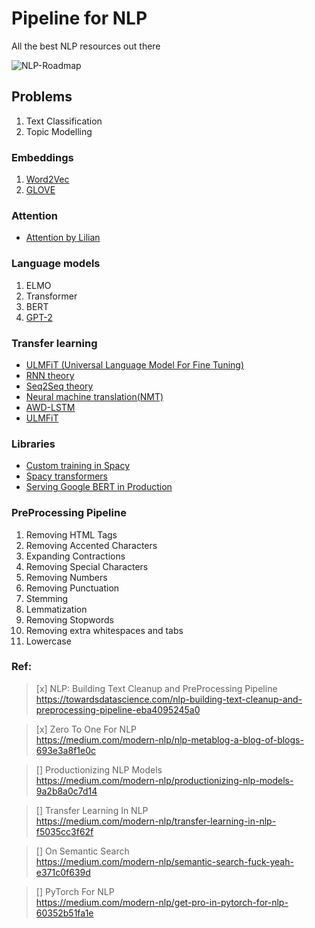 # Pipeline for NLP  
All the best NLP resources out there  

![NLP-Roadmap](https://github.com/graykode/nlp-roadmap/blob/master/img/nlp.png)

## Problems
1. Text Classification  
2. Topic Modelling   


### Embeddings
1. [Word2Vec](https://lilianweng.github.io/lil-log/2017/10/15/learning-word-embedding.html)
2. [GLOVE](http://mlexplained.com/2018/04/29/paper-dissected-glove-global-vectors-for-word-representation-explained/)

### Attention
- [Attention by Lilian](https://lilianweng.github.io/lil-log/2018/06/24/attention-attention.html)

### Language models  
1. ELMO
2. Transformer  
3. BERT  
4. [GPT-2](http://jalammar.github.io/illustrated-gpt2/)

### Transfer learning  
- [ULMFiT (Universal Language Model For Fine Tuning)](https://arxiv.org/abs/1801.06146)
 - [RNN theory](http://karpathy.github.io/2015/05/21/rnn-effectiveness/)  
 - [Seq2Seq theory](https://jalammar.github.io/visualizing-neural-machine-translation-mechanics-of-seq2seq-models-with-attention/)  
 - [Neural machine translation(NMT)](https://smerity.com/articles/2016/google_nmt_arch.html)  
 - [AWD-LSTM](https://yashuseth.blog/2018/09/12/awd-lstm-explanation-understanding-language-model/)  
 - [ULMFiT](https://yashuseth.blog/2018/06/17/understanding-universal-language-model-fine-tuning-ulmfit/)  

### Libraries
- [Custom training in Spacy](https://spacy.io/usage/training/)  
- [Spacy transformers](https://explosion.ai/blog/spacy-transformers)  
- [Serving Google BERT in Production](https://hanxiao.io/2019/01/02/Serving-Google-BERT-in-Production-using-Tensorflow-and-ZeroMQ/)  

### PreProcessing Pipeline  
1. Removing HTML Tags  
2. Removing Accented Characters  
3. Expanding Contractions  
4. Removing Special Characters  
5. Removing Numbers  
6. Removing Punctuation  
7. Stemming  
8. Lemmatization  
9. Removing Stopwords  
10. Removing extra whitespaces and tabs  
11. Lowercase 


### Ref:
> [x] NLP: Building Text Cleanup and PreProcessing Pipeline  
https://towardsdatascience.com/nlp-building-text-cleanup-and-preprocessing-pipeline-eba4095245a0  

> [x] Zero To One For NLP  
https://medium.com/modern-nlp/nlp-metablog-a-blog-of-blogs-693e3a8f1e0c  

> [] Productionizing NLP Models  
https://medium.com/modern-nlp/productionizing-nlp-models-9a2b8a0c7d14  

> [] Transfer Learning In NLP  
https://medium.com/modern-nlp/transfer-learning-in-nlp-f5035cc3f62f  

> [] On Semantic Search  
https://medium.com/modern-nlp/semantic-search-fuck-yeah-e371c0f639d  

> [] PyTorch For NLP  
https://medium.com/modern-nlp/get-pro-in-pytorch-for-nlp-60352b51fa1e  



